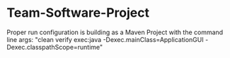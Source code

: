 # Team-Software-Project

Proper run configuration is building as a Maven Project with the command line args: "clean verify exec:java -Dexec.mainClass=ApplicationGUI -Dexec.classpathScope=runtime"